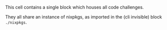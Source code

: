 This cell contains a single block which houses all code challenges.

They all share an instance of nixpkgs, as imported in the (cli invisible) block `./nixpkgs`.
